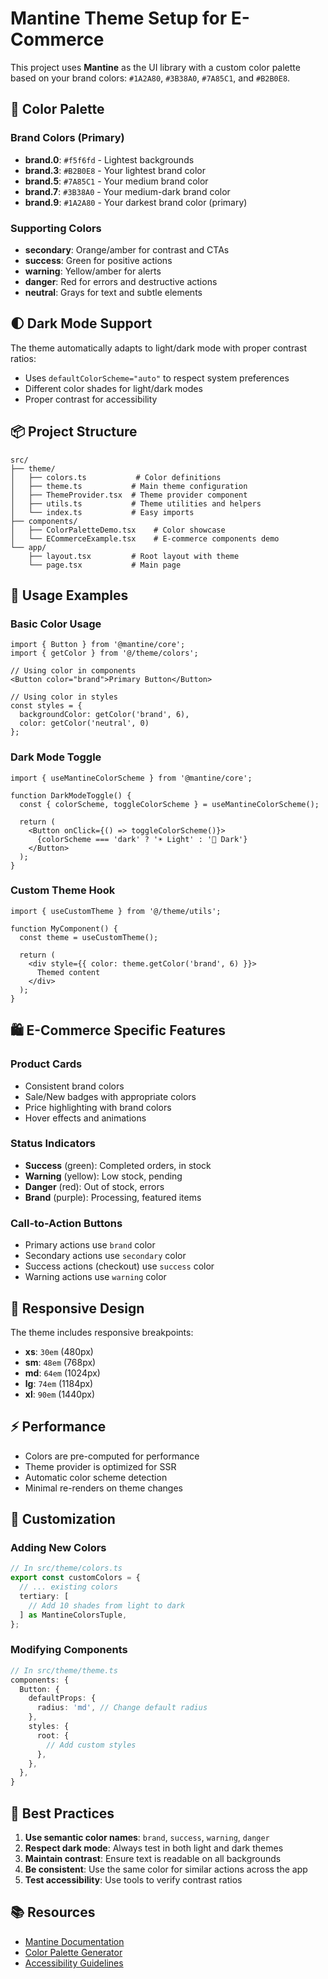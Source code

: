 # Mantine Theme Setup for E-Commerce

This project uses **Mantine** as the UI library with a custom color palette based on your brand colors: `#1A2A80`, `#3B38A0`, `#7A85C1`, and `#B2B0E8`.

## 🎨 Color Palette

### Brand Colors (Primary)
- **brand.0**: `#f5f6fd` - Lightest backgrounds
- **brand.3**: `#B2B0E8` - Your lightest brand color
- **brand.5**: `#7A85C1` - Your medium brand color  
- **brand.7**: `#3B38A0` - Your medium-dark brand color
- **brand.9**: `#1A2A80` - Your darkest brand color (primary)

### Supporting Colors
- **secondary**: Orange/amber for contrast and CTAs
- **success**: Green for positive actions
- **warning**: Yellow/amber for alerts
- **danger**: Red for errors and destructive actions
- **neutral**: Grays for text and subtle elements

## 🌓 Dark Mode Support

The theme automatically adapts to light/dark mode with proper contrast ratios:
- Uses `defaultColorScheme="auto"` to respect system preferences
- Different color shades for light/dark modes
- Proper contrast for accessibility

## 📦 Project Structure

```
src/
├── theme/
│   ├── colors.ts           # Color definitions
│   ├── theme.ts           # Main theme configuration
│   ├── ThemeProvider.tsx  # Theme provider component
│   ├── utils.ts           # Theme utilities and helpers
│   └── index.ts           # Easy imports
├── components/
│   ├── ColorPaletteDemo.tsx    # Color showcase
│   └── ECommerceExample.tsx    # E-commerce components demo
└── app/
    ├── layout.tsx         # Root layout with theme
    └── page.tsx           # Main page
```

## 🚀 Usage Examples

### Basic Color Usage
```tsx
import { Button } from '@mantine/core';
import { getColor } from '@/theme/colors';

// Using color in components
<Button color="brand">Primary Button</Button>

// Using color in styles
const styles = {
  backgroundColor: getColor('brand', 6),
  color: getColor('neutral', 0)
};
```

### Dark Mode Toggle
```tsx
import { useMantineColorScheme } from '@mantine/core';

function DarkModeToggle() {
  const { colorScheme, toggleColorScheme } = useMantineColorScheme();
  
  return (
    <Button onClick={() => toggleColorScheme()}>
      {colorScheme === 'dark' ? '☀️ Light' : '🌙 Dark'}
    </Button>
  );
}
```

### Custom Theme Hook
```tsx
import { useCustomTheme } from '@/theme/utils';

function MyComponent() {
  const theme = useCustomTheme();
  
  return (
    <div style={{ color: theme.getColor('brand', 6) }}>
      Themed content
    </div>
  );
}
```

## 🛍️ E-Commerce Specific Features

### Product Cards
- Consistent brand colors
- Sale/New badges with appropriate colors
- Price highlighting with brand colors
- Hover effects and animations

### Status Indicators
- **Success** (green): Completed orders, in stock
- **Warning** (yellow): Low stock, pending
- **Danger** (red): Out of stock, errors
- **Brand** (purple): Processing, featured items

### Call-to-Action Buttons
- Primary actions use `brand` color
- Secondary actions use `secondary` color
- Success actions (checkout) use `success` color
- Warning actions use `warning` color

## 📱 Responsive Design

The theme includes responsive breakpoints:
- **xs**: `30em` (480px)
- **sm**: `48em` (768px) 
- **md**: `64em` (1024px)
- **lg**: `74em` (1184px)
- **xl**: `90em` (1440px)

## ⚡ Performance

- Colors are pre-computed for performance
- Theme provider is optimized for SSR
- Automatic color scheme detection
- Minimal re-renders on theme changes

## 🔧 Customization

### Adding New Colors
```typescript
// In src/theme/colors.ts
export const customColors = {
  // ... existing colors
  tertiary: [
    // Add 10 shades from light to dark
  ] as MantineColorsTuple,
};
```

### Modifying Components
```typescript
// In src/theme/theme.ts
components: {
  Button: {
    defaultProps: {
      radius: 'md', // Change default radius
    },
    styles: {
      root: {
        // Add custom styles
      },
    },
  },
}
```

## 🎯 Best Practices

1. **Use semantic color names**: `brand`, `success`, `warning`, `danger`
2. **Respect dark mode**: Always test in both light and dark themes
3. **Maintain contrast**: Ensure text is readable on all backgrounds
4. **Be consistent**: Use the same color for similar actions across the app
5. **Test accessibility**: Use tools to verify contrast ratios

## 📚 Resources

- [Mantine Documentation](https://mantine.dev)
- [Color Palette Generator](https://mantine.dev/colors-generator/)
- [Accessibility Guidelines](https://www.w3.org/WAI/WCAG21/quickref/)
